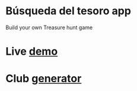 # Búsqueda del tesoro app

Build your own Treasure hunt game

# Live [demo](https://sansil.github.io/busqueda-cumple-sofi/#/)

# Club [generator](https://sansil.github.io/busqueda-del-tesoro-generator/)
